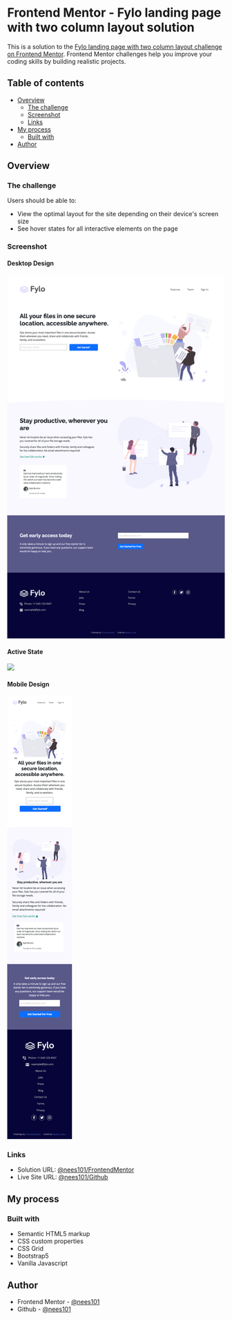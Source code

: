# Frontend Mentor - Fylo landing page with two column layout solution

This is a solution to the [Fylo landing page with two column layout challenge on Frontend Mentor](https://www.frontendmentor.io/challenges/fylo-landing-page-with-two-column-layout-5ca5ef041e82137ec91a50f5). Frontend Mentor challenges help you improve your coding skills by building realistic projects.

## Table of contents

- [Overview](#overview)
  - [The challenge](#the-challenge)
  - [Screenshot](#screenshot)
  - [Links](#links)
- [My process](#my-process)
  - [Built with](#built-with)
- [Author](#author)



## Overview

### The challenge

Users should be able to:

- View the optimal layout for the site depending on their device's screen size
- See hover states for all interactive elements on the page

### Screenshot

#### Desktop Design

![](./FinalDesignScreenshots/Desktop_version.png)

#### Active State
![](./FinalDesignScreenshots/Desktop_ActiveState.png)

#### Mobile Design

![](./FinalDesignScreenshots/Mobile_version.png)


### Links

- Solution URL: [@nees101/FrontendMentor](https://your-solution-url.com)
- Live Site URL: [@nees101/Github](https://your-live-site-url.com)

## My process

### Built with

- Semantic HTML5 markup
- CSS custom properties
- CSS Grid
- Bootstrap5
- Vanilla Javascript

## Author

- Frontend Mentor - [@nees101](https://www.frontendmentor.io/profile/nees101)
- Github - [@nees101](https://www.github.com/nees101)

